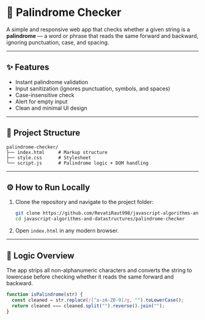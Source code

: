 # 🧠 Palindrome Checker

A simple and responsive web app that checks whether a given string is a **palindrome** — a word or phrase that reads the same forward and backward, ignoring punctuation, case, and spacing.

---

## ✨ Features

- Instant palindrome validation  
- Input sanitization (ignores punctuation, symbols, and spaces)  
- Case-insensitive check  
- Alert for empty input  
- Clean and minimal UI design  

---

## 📁 Project Structure

```
palindrome-checker/
├── index.html     # Markup structure  
├── style.css      # Stylesheet  
└── script.js      # Palindrome logic + DOM handling  
```

---

## ⚙️ How to Run Locally

1. Clone the repository and navigate to the project folder:

   ```bash
   git clone https://github.com/RevatiRaut998/javascript-algorithms-and-datastructures.git
   cd javascript-algorithms-and-datastructures/palindrome-checker
   ```

2. Open `index.html` in any modern browser.

---

## 🧠 Logic Overview

The app strips all non-alphanumeric characters and converts the string to lowercase before checking whether it reads the same forward and backward.

```js
function isPalindrome(str) {
  const cleaned = str.replace(/[^a-zA-Z0-9]/g, "").toLowerCase();
  return cleaned === cleaned.split("").reverse().join("");
}
```
